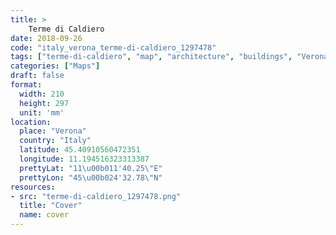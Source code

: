```yaml
---
title: > 
    Terme di Caldiero
date: 2018-09-26
code: "italy_verona_terme-di-caldiero_1297478"
tags: ["terme-di-caldiero", "map", "architecture", "buildings", "Verona", "Italy"]
categories: ["Maps"]
draft: false
format:
  width: 210
  height: 297
  unit: 'mm'
location:
  place: "Verona"
  country: "Italy"
  latitude: 45.40910560472351
  longitude: 11.194516323313387
  prettyLat: "11\u00b011'40.25\"E"
  prettyLon: "45\u00b024'32.78\"N"
resources:
- src: "terme-di-caldiero_1297478.png"
  title: "Cover"
  name: cover
---
```

